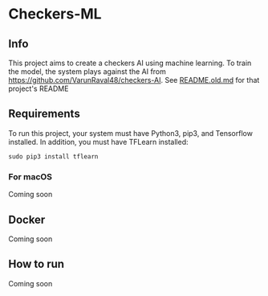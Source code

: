 # Checkers-ML

## Info
This project aims to create a checkers AI using machine learning. To train the model, the system plays against the AI from https://github.com/VarunRaval48/checkers-AI. See [README.old.md](README.old.md) for that project's README

## Requirements
To run this project, your system must have Python3, pip3, and Tensorflow installed. In addition, you must have TFLearn installed:

`sudo pip3 install tflearn`

### For macOS
Coming soon

## Docker
Coming soon

## How to run
Coming soon

